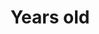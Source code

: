 ---
title: Years old
bigNumber: 10
bigNumberSubtext: Years Old 
bigNumberSourceText: Click to see the Genesis Block
bigNumberSourceLink: https://www.blockchain.com/btc/block/000000000019d6689c085ae165831e934ff763ae46a2a6c172b3f1b60a8ce26f
explanationText: The first Bitcoin block was mined over a decade ago in 2009. 
page: faq
---